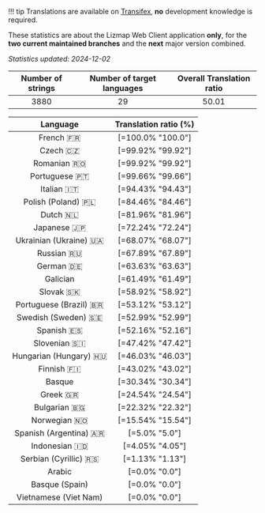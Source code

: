 <!--
DO NOT EDIT THIS FILE DIRECTLY.
It is generated automatically by transifex_stats.py in the scripts folder.
-->

!!! tip
    Translations are available on [Transifex](https://www.transifex.com/3liz-1/lizmap-locales/), **no** development
    knowledge is required.

These statistics are about the Lizmap Web Client application **only**, for the **two current
maintained branches** and the **next** major version combined.

*Statistics updated: 2024-12-02*

| Number of strings | Number of target languages | Overall Translation ratio |
|:-:|:-:|:-:|
3880|29|50.01

| Language | Translation ratio (%) |
|:-:|:-:|
French 🇫🇷 |[=100.0% "100.0"]|
Czech 🇨🇿 |[=99.92% "99.92"]|
Romanian 🇷🇴 |[=99.92% "99.92"]|
Portuguese 🇵🇹 |[=99.66% "99.66"]|
Italian 🇮🇹 |[=94.43% "94.43"]|
Polish (Poland) 🇵🇱 |[=84.46% "84.46"]|
Dutch 🇳🇱 |[=81.96% "81.96"]|
Japanese 🇯🇵 |[=72.24% "72.24"]|
Ukrainian (Ukraine) 🇺🇦 |[=68.07% "68.07"]|
Russian 🇷🇺 |[=67.89% "67.89"]|
German 🇩🇪 |[=63.63% "63.63"]|
Galician  |[=61.49% "61.49"]|
Slovak 🇸🇰 |[=58.92% "58.92"]|
Portuguese (Brazil) 🇧🇷 |[=53.12% "53.12"]|
Swedish (Sweden) 🇸🇪 |[=52.99% "52.99"]|
Spanish 🇪🇸 |[=52.16% "52.16"]|
Slovenian 🇸🇮 |[=47.42% "47.42"]|
Hungarian (Hungary) 🇭🇺 |[=46.03% "46.03"]|
Finnish 🇫🇮 |[=43.02% "43.02"]|
Basque  |[=30.34% "30.34"]|
Greek 🇬🇷 |[=24.54% "24.54"]|
Bulgarian 🇧🇬 |[=22.32% "22.32"]|
Norwegian 🇳🇴 |[=15.54% "15.54"]|
Spanish (Argentina) 🇦🇷 |[=5.0% "5.0"]|
Indonesian 🇮🇩 |[=4.05% "4.05"]|
Serbian (Cyrillic) 🇷🇸 |[=1.13% "1.13"]|
Arabic  |[=0.0% "0.0"]|
Basque (Spain)  |[=0.0% "0.0"]|
Vietnamese (Viet Nam)  |[=0.0% "0.0"]|

